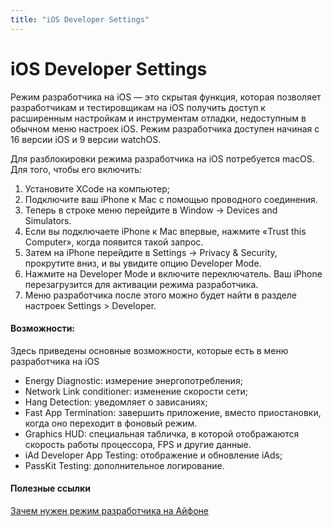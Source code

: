 ```yaml
---
title: "iOS Developer Settings"
---
```


# iOS Developer Settings

Режим разработчика на iOS — это скрытая функция, которая позволяет разработчикам и тестировщикам на iOS получить доступ к расширенным настройкам и инструментам отладки, недоступным в обычном меню настроек iOS. Режим разработчика доступен начиная с 16 версии iOS и 9 версии watchOS.

Для разблокировки режима разработчика на iOS потребуется macOS. Для того, чтобы его включить:

1. Установите XCode на компьютер;
2. Подключите ваш iPhone к Mac с помощью проводного соединения.
3. Теперь в строке меню перейдите в Window -> Devices and Simulators.&#x20;
4. Если вы подключаете iPhone к Mac впервые, нажмите «Trust this Computer», когда появится такой запрос.&#x20;
5. Затем на iPhone перейдите в Settings -> Privacy & Security, прокрутите вниз, и вы увидите опцию Developer Mode.&#x20;
6. Нажмите на Developer Mode и включите переключатель. Ваш iPhone перезагрузится для активации режима разработчика.
7. Меню разработчика после этого можно будет найти в разделе настроек Settings > Developer.

#### Возможности:

Здесь приведены основные возможности, которые есть в меню разработчика на iOS

* Energy Diagnostic:  измерение энергопотребления;
* Network Link conditioner: изменение скорости сети;
* Hang Detection: уведомляет о зависаниях;
* Fast App Termination: завершить приложение, вместо приостановки, когда оно переходит в фоновый режим.
* Graphics HUD: специальная табличка, в которой отображаются скорость работы процессора, FPS и другие данные.
* iAd Developer App Testing: отображение и обновление iAds;
* PassKit Testing: дополнительное логирование.

#### Полезные ссылки

[Зачем нужен режим разработчика на Айфоне](https://appleinsider.ru/ios/zachem-nuzhen-rezhim-razrabotchika-na-ajfone-i-chto-budet-esli-ego-vklyuchit.html)
